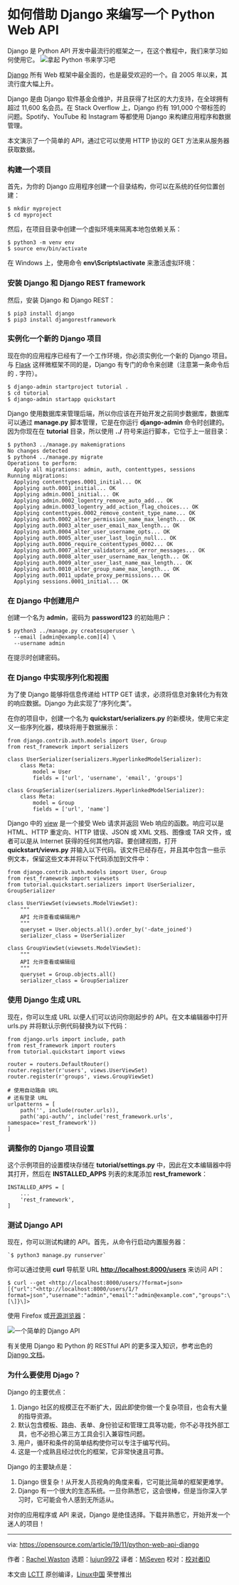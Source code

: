 [#]: collector: (lujun9972)
[#]: translator: (MjSeven)
[#]: reviewer: ( )
[#]: publisher: ( )
[#]: url: ( )
[#]: subject: (How to write a Python web API with Django)
[#]: via: (https://opensource.com/article/19/11/python-web-api-django)
[#]: author: (Rachel Waston https://opensource.com/users/rachelwaston)

如何借助 Django 来编写一个 Python Web API
======
Django 是 Python API 开发中最流行的框架之一，在这个教程中，我们来学习如何使用它。
![拿起 Python 书来学习吧][1]

[Django][2] 所有 Web 框架中最全面的，也是最受欢迎的一个。自 2005 年以来，其流行度大幅上升。

Django 是由 Django 软件基金会维护，并且获得了社区的大力支持，在全球拥有超过 11,600 名会员。在 Stack Overflow 上，Django 约有 191,000 个带标签的问题。Spotify、YouTube 和 Instagram 等都使用 Django 来构建应用程序和数据管理。

本文演示了一个简单的 API，通过它可以使用 HTTP 协议的 GET 方法来从服务器获取数据。

### 构建一个项目

首先，为你的 Django 应用程序创建一个目录结构，你可以在系统的任何位置创建：

```
$ mkdir myproject
$ cd myproject
```

然后，在项目目录中创建一个虚拟环境来隔离本地包依赖关系：

```
$ python3 -m venv env
$ source env/bin/activate
```

在 Windows 上，使用命令 **env\Scripts\activate** 来激活虚拟环境：

### 安装 Django 和 Django REST framework

然后，安装 Django 和 Django REST：

```
$ pip3 install django
$ pip3 install djangorestframework
```

### 实例化一个新的 Django 项目

现在你的应用程序已经有了一个工作环境，你必须实例化一个新的 Django 项目。与 [Flask][3] 这样微框架不同的是，Django 有专门的命令来创建（注意第一条命令后的 **.** 字符）。

```
$ django-admin startproject tutorial .
$ cd tutorial
$ django-admin startapp quickstart
```

Django 使用数据库来管理后端，所以你应该在开始开发之前同步数据库，数据库可以通过 **manage.py** 脚本管理，它是在你运行 **django-admin** 命令时创建的。因为你现在在 **tutorial** 目录，所以使用 **../** 符号来运行脚本，它位于上一层目录：

```
$ python3 ../manage.py makemigrations
No changes detected
$ python4 ../manage.py migrate
Operations to perform:
  Apply all migrations: admin, auth, contenttypes, sessions
Running migrations:
  Applying contenttypes.0001_initial... OK
  Applying auth.0001_initial... OK
  Applying admin.0001_initial... OK
  Applying admin.0002_logentry_remove_auto_add... OK
  Applying admin.0003_logentry_add_action_flag_choices... OK
  Applying contenttypes.0002_remove_content_type_name... OK
  Applying auth.0002_alter_permission_name_max_length... OK
  Applying auth.0003_alter_user_email_max_length... OK
  Applying auth.0004_alter_user_username_opts... OK
  Applying auth.0005_alter_user_last_login_null... OK
  Applying auth.0006_require_contenttypes_0002... OK
  Applying auth.0007_alter_validators_add_error_messages... OK
  Applying auth.0008_alter_user_username_max_length... OK
  Applying auth.0009_alter_user_last_name_max_length... OK
  Applying auth.0010_alter_group_name_max_length... OK
  Applying auth.0011_update_proxy_permissions... OK
  Applying sessions.0001_initial... OK
```

### 在 Django 中创建用户

创建一个名为 **admin**，密码为 **password123** 的初始用户：

```
$ python3 ../manage.py createsuperuser \
  --email [admin@example.com][4] \
  --username admin
```

在提示时创建密码。

### 在 Django 中实现序列化和视图

为了使 Django 能够将信息传递给 HTTP GET 请求，必须将信息对象转化为有效的响应数据。Django 为此实现了“序列化类”。

在你的项目中，创建一个名为 **quickstart/serializers.py** 的新模块，使用它来定义一些序列化器，模块将用于数据展示：

```
from django.contrib.auth.models import User, Group
from rest_framework import serializers

class UserSerializer(serializers.HyperlinkedModelSerializer):
    class Meta:
        model = User
        fields = ['url', 'username', 'email', 'groups']

class GroupSerializer(serializers.HyperlinkedModelSerializer):
    class Meta:
        model = Group
        fields = ['url', 'name']
```

Django 中的 [view][5] 是一个接受 Web 请求并返回 Web 响应的函数。响应可以是 HTML、HTTP 重定向、HTTP 错误、JSON 或 XML 文档、图像或 TAR 文件，或者可以是从 Internet 获得的任何其他内容。要创建视图，打开 **quickstart/views.py** 并输入以下代码。该文件已经存在，并且其中包含一些示例文本，保留这些文本并将以下代码添加到文件中：

```
from django.contrib.auth.models import User, Group
from rest_framework import viewsets
from tutorial.quickstart.serializers import UserSerializer, GroupSerializer

class UserViewSet(viewsets.ModelViewSet):
    """
    API 允许查看或编辑用户
    """
    queryset = User.objects.all().order_by('-date_joined')
    serializer_class = UserSerializer

class GroupViewSet(viewsets.ModelViewSet):
    """
    API 允许查看或编辑组
    """
    queryset = Group.objects.all()
    serializer_class = GroupSerializer
```

### 使用 Django 生成 URL

现在，你可以生成 URL 以便人们可以访问你刚起步的 API。在文本编辑器中打开 urls.py 并将默认示例代码替换为以下代码：

```
from django.urls import include, path
from rest_framework import routers
from tutorial.quickstart import views

router = routers.DefaultRouter()
router.register(r'users', views.UserViewSet)
router.register(r'groups', views.GroupViewSet)

# 使用自动路由 URL
# 还有登录 URL
urlpatterns = [
    path('', include(router.urls)),
    path('api-auth/', include('rest_framework.urls', namespace='rest_framework'))
]
```

### 调整你的 Django 项目设置

这个示例项目的设置模块存储在 **tutorial/settings.py** 中，因此在文本编辑器中将其打开，然后在 **INSTALLED_APPS** 列表的末尾添加 **rest_framework**：

```
INSTALLED_APPS = [
    ...
    'rest_framework',
]
```

### 测试 Django API

现在，你可以测试构建的 API。首先，从命令行启动内置服务器：

```
`$ python3 manage.py runserver`
```

你可以通过使用 **curl** 导航至 URL **<http://localhost:8000/users>** 来访问 API：

```
$ curl --get <http://localhost:8000/users/?format=json>
[{"url":"<http://localhost:8000/users/1/?format=json","username":"admin","email":"admin@example.com","groups":\[\]}\]>
```

使用 Firefox 或[开源浏览器][6]：

![一个简单的 Django API][7]

有关使用 Django 和 Python 的 RESTful API 的更多深入知识，参考出色的 [Django 文档][8]。

### 为什么要使用 Djago？

Django 的主要优点：

  1. Django 社区的规模正在不断扩大，因此即使你做一个复杂项目，也会有大量的指导资源。
  2. 默认包含模板、路由、表单、身份验证和管理工具等功能，你不必寻找外部工具，也不必担心第三方工具会引入兼容性问题。
  3. 用户，循环和条件的简单结构使你可以专注于编写代码。
  4. 这是一个成熟且经过优化的框架，它非常快速且可靠。

Django 的主要缺点是：

  1. Django 很复杂！从开发人员视角的角度来看，它可能比简单的框架更难学。
  2. Django 有一个很大的生态系统。一旦你熟悉它，这会很棒，但是当你深入学习时，它可能会令人感到无所适从。

对你的应用程序或 API 来说，Django 是绝佳选择。下载并熟悉它，开始开发一个迷人的项目！

--------------------------------------------------------------------------------

via: https://opensource.com/article/19/11/python-web-api-django

作者：[Rachel Waston][a]
选题：[lujun9972][b]
译者：[MjSeven](https://github.com/MjSeven)
校对：[校对者ID](https://github.com/校对者ID)

本文由 [LCTT](https://github.com/LCTT/TranslateProject) 原创编译，[Linux中国](https://linux.cn/) 荣誉推出

[a]: https://opensource.com/users/rachelwaston
[b]: https://github.com/lujun9972
[1]: https://opensource.com/sites/default/files/styles/image-full-size/public/lead-images/python-programming-code-keyboard.png?itok=fxiSpmnd (Hands on a keyboard with a Python book )
[2]: https://www.djangoproject.com/
[3]: https://opensource.com/article/19/11/python-web-api-flask
[4]: mailto:admin@example.com
[5]: https://docs.djangoproject.com/en/2.2/topics/http/views/
[6]: https://opensource.com/article/19/7/open-source-browsers
[7]: https://opensource.com/sites/default/files/uploads/django-api.png (A simple Django API)
[8]: https://docs.djangoproject.com/en/2.2
